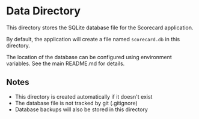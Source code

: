 # Data Directory

This directory stores the SQLite database file for the Scorecard application.

By default, the application will create a file named `scorecard.db` in this directory.

The location of the database can be configured using environment variables. See the main README.md for details.

## Notes

- This directory is created automatically if it doesn't exist
- The database file is not tracked by git (.gitignore)
- Database backups will also be stored in this directory